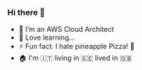 ### Hi there 👋

- 🔭 I’m an AWS Cloud Architect
- 🌱 Love learning...
- ⚡ Fun fact: I hate pineapple Pizza! 🍕
- 🏠 I'm :it: living in 🇸🇪 lived in :uk: 
